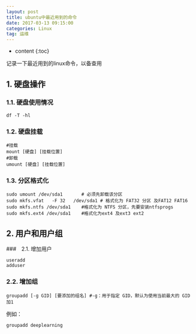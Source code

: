 ```yaml
---
layout: post
title: ubuntu中最近用到的命令
date: 2017-03-13 09:15:00
categories: Linux
tag: 运维
---
```


* content
{:toc}


记录一下最近用到的linux命令，以备查用

## 1. 硬盘操作
### 1.1. 硬盘使用情况
```shell
df -T -hl
```

### 1.2. 硬盘挂载
```shell
#挂载
mount [硬盘] [挂载位置]
#卸载
umount [硬盘] [挂载位置]
```

### 1.3. 分区格式化
```shell
sudo umount /dev/sda1       # 必须先卸载该分区
sudo mkfs.vfat   -F 32   /dev/sda1 # 格式化为 FAT32 分区 及FAT12 FAT16
sudo mkfs.ntfs /dev/sda1    #格式化为 NTFS 分区，先要安装ntfsprogs
sudo mkfs.ext4 /dev/sda1    #格式化为ext4 及ext3 ext2
```
## 2. 用户和用户组
###　2.1. 增加用户
```shell
useradd
adduser
```

### 2.2. 增加组
```shell
groupadd [-g GID] [要添加的组名] #-g：用于指定 GID，默认为使用当前最大的 GID 加1
```

例如：  
```shell
groupadd deeplearning
```




